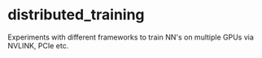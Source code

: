 # distributed_training
Experiments with different frameworks to train NN's on multiple GPUs via NVLINK, PCIe etc.
